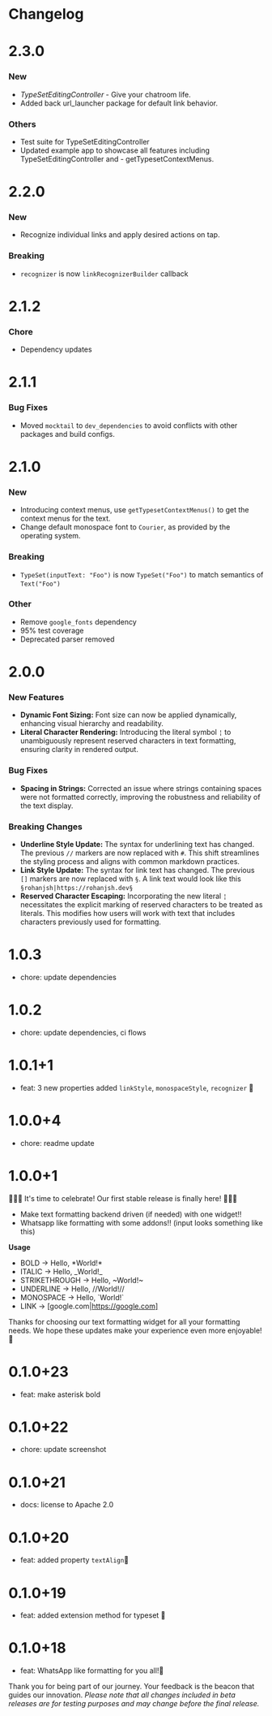 
# Changelog

# 2.3.0
### New
- *TypeSetEditingController* - Give your chatroom life.
- Added back url_launcher package for default link behavior.

### Others
- Test suite for TypeSetEditingController
- Updated example app to showcase all features including TypeSetEditingController and - getTypesetContextMenus.

# 2.2.0
### New
- Recognize individual links and apply desired actions on tap.

### Breaking
- `recognizer` is now `linkRecognizerBuilder` callback

# 2.1.2
### Chore
- Dependency updates

# 2.1.1
### Bug Fixes
- Moved `mocktail` to `dev_dependencies` to avoid conflicts with other packages and build configs.

# 2.1.0
### New
- Introducing context menus, use `getTypesetContextMenus()` to get the context menus for the text.
- Change default monospace font to `Courier`, as provided by the operating system.

### Breaking
- `TypeSet(inputText: "Foo")` is now `TypeSet("Foo")` to match semantics of `Text("Foo")`

### Other
- Remove `google_fonts` dependency
- 95% test coverage
- Deprecated parser removed

# 2.0.0
### New Features
- **Dynamic Font Sizing:** Font size can now be applied dynamically, enhancing visual hierarchy and readability.
- **Literal Character Rendering:** Introducing the literal symbol `¦` to unambiguously represent reserved characters in text formatting, ensuring clarity in rendered output.

### Bug Fixes
- **Spacing in Strings:** Corrected an issue where strings containing spaces were not formatted correctly, improving the robustness and reliability of the text display.

### Breaking Changes
- **Underline Style Update:** The syntax for underlining text has changed. The previous `//` markers are now replaced with `#`. This shift streamlines the styling process and aligns with common markdown practices.
- **Link Style Update:** The syntax for link text has changed. The previous `[]` markers are now replaced with `§`. A link text would look like this `§rohanjsh|https://rohanjsh.dev§`
- **Reserved Character Escaping:** Incorporating the new literal `¦` necessitates the explicit marking of reserved characters to be treated as literals. This modifies how users will work with text that includes characters previously used for formatting.

# 1.0.3
- chore: update dependencies

# 1.0.2
- chore: update dependencies, ci flows

# 1.0.1+1
- feat: 3 new properties added `linkStyle`, `monospaceStyle`, `recognizer` 💙

# 1.0.0+4
- chore: readme update

# 1.0.0+1
🎉🎉🎉 It's time to celebrate! Our first stable release is finally here! 🎉🎉🎉


- Make text formatting backend driven (if needed) with one widget!!
- Whatsapp like formatting with some addons!!
(input looks something like this)

**Usage**
- BOLD → Hello, \*World!*
- ITALIC → Hello,  \_World!_
- STRIKETHROUGH → Hello, \~World!~
- UNDERLINE → Hello, //World!//
- MONOSPACE → Hello, \`World!`
- LINK → [google.com|https://google.com]

Thanks for choosing our text formatting widget for all your formatting needs. We hope these updates make your experience even more enjoyable! 🤗

# 0.1.0+23
- feat: make asterisk bold
# 0.1.0+22
- chore: update screenshot
# 0.1.0+21
- docs: license to Apache 2.0

# 0.1.0+20
- feat: added property `textAlign`🎉

# 0.1.0+19

- feat: added extension method for typeset 🎉
# 0.1.0+18

- feat: WhatsApp like formatting for you all!🎉


Thank you for being part of our journey. Your feedback is the beacon that guides our innovation.
*Please note that all changes included in beta releases are for testing purposes and may change before the final release.*
